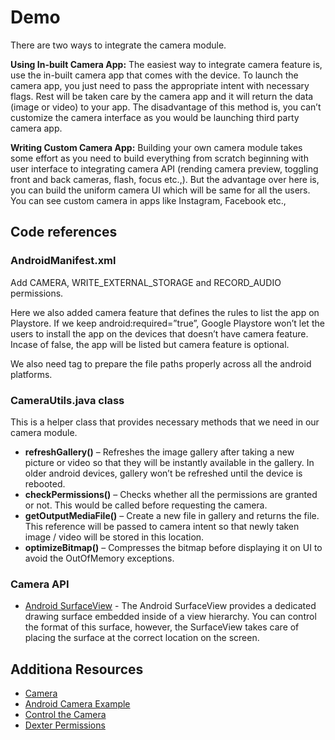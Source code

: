 # Demo

There are two ways to integrate the camera module.

**Using In-built Camera App:**
The easiest way to integrate camera feature is, use the in-built camera app that comes with the device. To launch the camera app, you just need to pass the appropriate intent with necessary flags. Rest will be taken care by the camera app and it will return the data (image or video) to your app. The disadvantage of this method is, you can’t customize the camera interface as you would be launching third party camera app.

**Writing Custom Camera App:**
Building your own camera module takes some effort as you need to build everything from scratch beginning with user interface to integrating camera API (rending camera preview, toggling front and back cameras, flash, focus etc.,). But the advantage over here is, you can build the uniform camera UI which will be same for all the users. You can see custom camera in apps like Instagram, Facebook etc.,

## Code references

### AndroidManifest.xml

Add CAMERA, WRITE_EXTERNAL_STORAGE and RECORD_AUDIO permissions.

Here we also added camera feature that defines the rules to list the app on Playstore. If we keep android:required=”true”, Google Playstore won’t let the users to install the app on the devices that doesn’t have camera feature. Incase of false, the app will be listed but camera feature is optional.

We also need <provider> tag to prepare the file paths properly across all the android platforms.

### CameraUtils.java class
 This is a helper class that provides necessary methods that we need in our camera module.
 
* **refreshGallery()** – Refreshes the image gallery after taking a new picture or video so that they will be instantly available in the gallery. In older android devices, gallery won’t be refreshed until the device is rebooted.
* **checkPermissions()** – Checks whether all the permissions are granted or not. This would be called before requesting the camera.
* **getOutputMediaFile()** – Create a new file in gallery and returns the file. This reference will be passed to camera intent so that newly taken image / video will be stored in this location.
* **optimizeBitmap()** – Compresses the bitmap before displaying it on UI to avoid the OutOfMemory exceptions.

### Camera API

* [Android SurfaceView](https://examples.javacodegeeks.com/android/core/ui/surfaceview/android-surfaceview-example/) - The Android SurfaceView provides a dedicated drawing surface embedded inside of a view hierarchy. You can control the format of this surface, however, the SurfaceView takes care of placing the surface at the correct location on the screen. 


## Additiona Resources
* [Camera](https://developer.android.com/training/camera/)
* [Android Camera Example](https://examples.javacodegeeks.com/android/core/hardware/camera-hardware/android-camera-example/)
* [Control the Camera](https://developer.android.com/training/camera/cameradirect)
* [Dexter Permissions](https://www.androidhive.info/2017/12/android-easy-runtime-permissions-with-dexter/)

